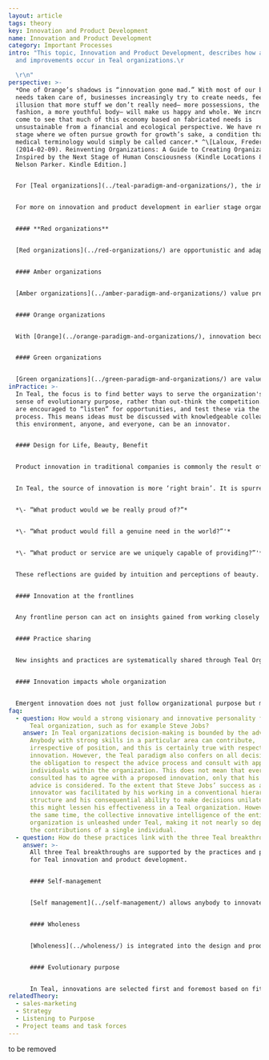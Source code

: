 ```yaml
---
layout: article
tags: theory
key: Innovation and Product Development
name: Innovation and Product Development
category: Important Processes
intro: "This topic, Innovation and Product Development, describes how advances
  and improvements occur in Teal organizations.\r

  \r\n"
perspective: >-
  *One of Orange’s shadows is “innovation gone mad.” With most of our basic
  needs taken care of, businesses increasingly try to create needs, feeding the
  illusion that more stuff we don’t really need— more possessions, the latest
  fashion, a more youthful body— will make us happy and whole. We increasingly
  come to see that much of this economy based on fabricated needs is
  unsustainable from a financial and ecological perspective. We have reached a
  stage where we often pursue growth for growth’s sake, a condition that in
  medical terminology would simply be called cancer.* ^\[Laloux, Frederic
  (2014-02-09). Reinventing Organizations: A Guide to Creating Organizations
  Inspired by the Next Stage of Human Consciousness (Kindle Locations 837-841).
  Nelson Parker. Kindle Edition.]


  For [Teal organizations](../teal-paradigm-and-organizations/), the impetus for innovation stems from an organization’s [evolutionary purpose](../evolutionary-purpose/). The concept of innovation expands beyond benefit to the organization and is not approached through the traditional lenses of profit and competition. To evaluate if an innovation is worthwhile, Teal uses a wide range of evidence of beauty, creativity and ultimately service to the organization's purpose and therefore to society.


  For more on innovation and product development in earlier stage organizations:


  #### **Red organizations**


  [Red organizations](../red-organizations/) are opportunistic and adaptive in response to their circumstances, but without organizing specifically for innovation.


  #### Amber organizations


  [Amber organizations](../amber-paradigm-and-organizations/) value predictable processes. Their sustained existence is tied to the maintenance of proven tools and roles. Innovations are adopted, cautiously, after top-down endorsement.


  #### Orange organizations


  With [Orange](../orange-paradigm-and-organizations/), innovation becomes a core practice. It is necessary to stay competitive. At the organization level, there is investment in R&D. Research centers might be established. At the operating level, units are encouraged to be creative in how they achieve their targets. All these activities are subject to review in the regular operating and strategic planning cycles.


  #### Green organizations


  [Green organizations](../green-paradigm-and-organizations/) are values-based. This colors their approach to innovation. It’s not only about making money, but about also serving their greater purpose. This is reflected in product development/selection at, say, a place like Whole Foods. And it encourages service level initiative—as at Southwestern Airlines. Their multi-stakeholder view encourages them to find novel approaches to labor relations, employee empowerment, customer service, shareholder interests, and the communities of which they are a part.
inPractice: >-
  In Teal, the focus is to find better ways to serve the organization's unique
  sense of evolutionary purpose, rather than out-think the competition. Members
  are encouraged to “listen” for opportunities, and test these via the advice
  process. This means ideas must be discussed with knowledgeable colleagues. In
  this environment, anyone, and everyone, can be an innovator.


  #### Design for Life, Beauty, Benefit


  Product innovation in traditional companies is commonly the result of exhaustive analyses of customer segments, buyer behavior and the competition—a very ‘left-brain’ approach.


  In Teal, the source of innovation is more ‘right brain’. It is spurred by purpose, and arises from ‘listening’ for what seem to be the right offerings. It attempts to answer these questions:


  *\- “What product would we be really proud of?”*


  *\- “What product would fill a genuine need in the world?”'*


  *\- “What product or service are we uniquely capable of providing?”'*


  These reflections are guided by intuition and perceptions of beauty. They can also be supported by structured design practices that are intended to catalyze empathetic thinking. An example is the concept of "design ideation"^\[Ideation for product design from IDEO - <http://www.ideo.com/>]This is a process where frontline workers spend long periods out in the field, observing how their customers are using their products and services.


  #### Innovation at the frontlines


  Any frontline person can act on insights gained from working closely with the customer and therefore having a deep understanding of his or her needs. With Teal self-management, there is nothing to hold back a good idea from being pursued if it has use for customers and if its pursuit adheres to the advice process.


  #### Practice sharing


  New insights and practices are systematically shared through Teal Organizations, often through an intranet or wiki. Through sense and respond and various practices supporting evolutionary purpose, these successful innovations can potentially be adopted quickly throughout the organization.


  #### Innovation impacts whole organization


  Emergent innovation does not just follow organizational purpose but may impact the evolutionary purpose of a Teal organization, shifting its impulse into a new direction and potential.
faq:
  - question: How would a strong visionary and innovative personality fit into a
      Teal organization, such as for example Steve Jobs?
    answer: In Teal organizations decision-making is bounded by the advice process.
      Anybody with strong skills in a particular area can contribute,
      irrespective of position, and this is certainly true with respect to
      innovation. However, the Teal paradigm also confers on all decision-makers
      the obligation to respect the advice process and consult with appropriate
      individuals within the organization. This does not mean that everyone
      consulted has to agree with a proposed innovation, only that his or her
      advice is considered. To the extent that Steve Jobs’ success as an
      innovator was facilitated by his working in a conventional hierarchical
      structure and his consequential ability to make decisions unilaterally,
      this might lessen his effectiveness in a Teal organization. However, at
      the same time, the collective innovative intelligence of the entire
      organization is unleashed under Teal, making it not nearly so dependent on
      the contributions of a single individual.
  - question: How do these practices link with the three Teal breakthroughs?
    answer: >-
      All three Teal breakthroughs are supported by the practices and principles
      for Teal innovation and product development.


      #### Self-management


      [Self management](../self-management/) allows anybody to innovate and develop improvements in products and services with minimal delay. The empathetic understanding that frontline staff have for their customers can be used to act on observed needs.


      #### Wholeness


      [Wholeness](../wholeness/) is integrated into the design and product development process through a "whole brain" approach. Teal innovation designs for aspects such as beauty and through intuition as well as more traditional market or customer analysis.


      #### Evolutionary purpose


      In Teal, innovations are selected first and foremost based on fit with the organization's [purpose](../evolutionary-purpose/). Furthermore, innovation plays a key role in the evolution of that purpose.
relatedTheory:
  - sales-marketing
  - Strategy
  - Listening to Purpose
  - Project teams and task forces
---
```

to be removed
